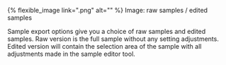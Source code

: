 ---
---

{% flexible_image link=".png" alt="" %}
Image: raw samples / edited samples

Sample export options give you a choice of raw samples and edited samples. Raw version is the full sample without any setting adjustments. Edited version will contain the selection area of the sample with all adjustments made in the sample editor tool.
